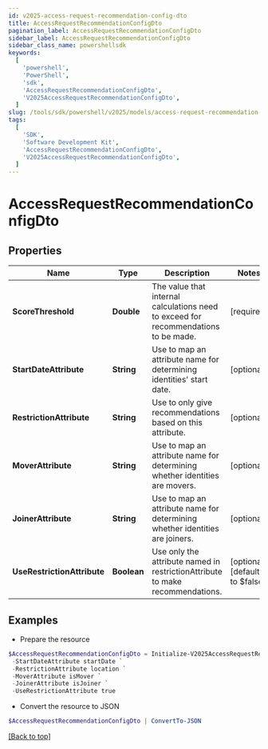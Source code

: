 ```yaml
---
id: v2025-access-request-recommendation-config-dto
title: AccessRequestRecommendationConfigDto
pagination_label: AccessRequestRecommendationConfigDto
sidebar_label: AccessRequestRecommendationConfigDto
sidebar_class_name: powershellsdk
keywords:
  [
    'powershell',
    'PowerShell',
    'sdk',
    'AccessRequestRecommendationConfigDto',
    'V2025AccessRequestRecommendationConfigDto',
  ]
slug: /tools/sdk/powershell/v2025/models/access-request-recommendation-config-dto
tags:
  [
    'SDK',
    'Software Development Kit',
    'AccessRequestRecommendationConfigDto',
    'V2025AccessRequestRecommendationConfigDto',
  ]
---
```


# AccessRequestRecommendationConfigDto

## Properties

| Name | Type | Description | Notes |
| --- | --- | --- | --- |
| **ScoreThreshold** | **Double** | The value that internal calculations need to exceed for recommendations to be made. | [required] |
| **StartDateAttribute** | **String** | Use to map an attribute name for determining identities' start date. | [optional] |
| **RestrictionAttribute** | **String** | Use to only give recommendations based on this attribute. | [optional] |
| **MoverAttribute** | **String** | Use to map an attribute name for determining whether identities are movers. | [optional] |
| **JoinerAttribute** | **String** | Use to map an attribute name for determining whether identities are joiners. | [optional] |
| **UseRestrictionAttribute** | **Boolean** | Use only the attribute named in restrictionAttribute to make recommendations. | [optional] [default to $false] |

## Examples

- Prepare the resource

```powershell
$AccessRequestRecommendationConfigDto = Initialize-V2025AccessRequestRecommendationConfigDto  -ScoreThreshold 0.5 `
 -StartDateAttribute startDate `
 -RestrictionAttribute location `
 -MoverAttribute isMover `
 -JoinerAttribute isJoiner `
 -UseRestrictionAttribute true
```

- Convert the resource to JSON

```powershell
$AccessRequestRecommendationConfigDto | ConvertTo-JSON
```

[[Back to top]](#)
